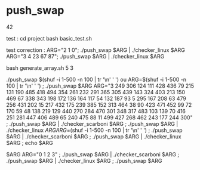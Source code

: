 # push_swap
42

test : 
cd project
bash basic_test.sh

test correction :
ARG="2 1 0"; ./push_swap $ARG | ./checker_linux $ARG
ARG="3 4 23 67 87"; ./push_swap $ARG | ./checker_linux $ARG

bash generate_array.sh 5 3


./push_swap $(shuf -i 1-500 -n 100 | tr '\n' ' ')
ou
ARG=$(shuf -i 1-500 -n 100 | tr '\n' ' ') ; ./push_swap $ARG 
ARG="3 249 306 124 111 428 436 79 215 131 190 485 418 494 354 261 232 291 365 305 439 143 324 403 213 150 469 67 338 343 198 172 136 164 117 54 132 187 93 5 295 167 208 63 479 256 431 202 15 217 432 175 239 385 152 313 464 38 90 423 471 452 99 72 170 59 48 138 219 129 440 270 284 470 301 348 317 483 103 139 70 416 251 281 447 406 489 65 240 475 88 11 499 427 268 462 243 177 244 300" ; ./push_swap $ARG | ./checker_scarboni $ARG ; ./push_swap $ARG | ./checker_linux $ARG 
ARG=$(shuf -i 1-500 -n 100 | tr '\n' ' ') ; ./push_swap $ARG | ./checker_scarboni $ARG ; ./push_swap $ARG | ./checker_linux $ARG ; echo $ARG

$ARG ARG="0 1 2 3" ; ./push_swap $ARG | ./checker_scarboni $ARG ; ./push_swap $ARG | ./checker_linux $ARG ; ./push_swap $ARG